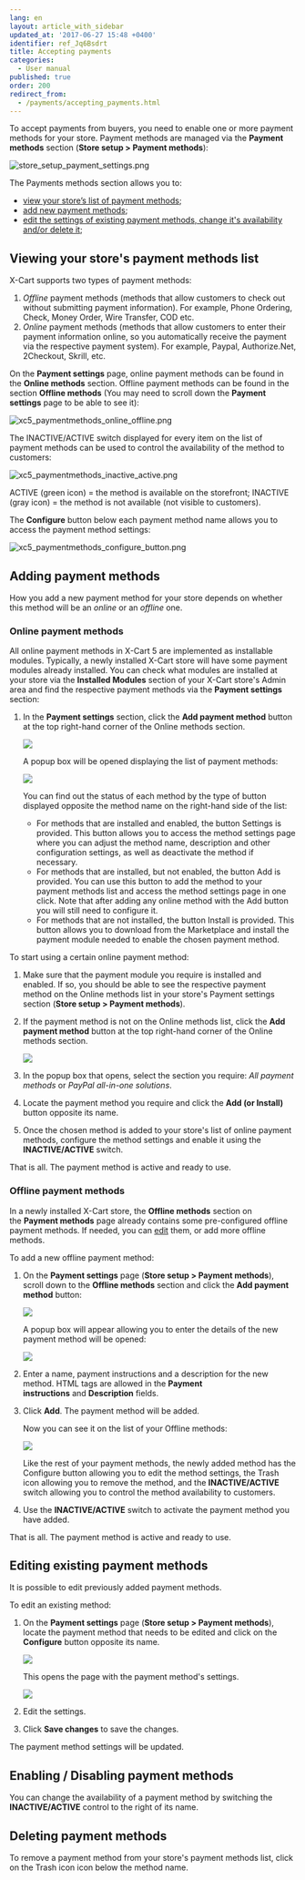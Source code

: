 ```yaml
---
lang: en
layout: article_with_sidebar
updated_at: '2017-06-27 15:48 +0400'
identifier: ref_Jq6Bsdrt
title: Accepting payments
categories:
  - User manual
published: true
order: 200
redirect_from:
  - /payments/accepting_payments.html
---
```


To accept payments from buyers, you need to enable one or more payment methods for your store. Payment methods are managed via the **Payment methods** section (**Store setup > Payment methods**):

![store_setup_payment_settings.png]({{site.baseurl}}/attachments/ref_Jq6Bsdrt/store_setup_payment_settings.png)


The Payments methods section allows you to:

*   [view your store’s list of payment methods](#viewingyour-stores-payment-methods-list);
*   [add new payment methods](#adding-payment-methods);
*   [edit the settings of existing payment methods, change it's availability and/or delete it](#editing-existing-payment-methods);

## Viewing your store's payment methods list

X-Cart supports two types of payment methods:

1.  _Offline_ payment methods (methods that allow customers to check out without submitting payment information). For example, Phone Ordering, Check, Money Order, Wire Transfer, COD etc.
2.  _Online_ payment methods (methods that allow customers to enter their payment information online, so you automatically receive the payment via the respective payment system). For example, Paypal, Authorize.Net, 2Checkout, Skrill, etc.

On the **Payment settings** page, online payment methods can be found in the **Online methods** section. Offline payment methods can be found in the section **Offline methods** (You may need to scroll down the **Payment settings** page to be able to see it):

![xc5_paymentmethods_online_offline.png]({{site.baseurl}}/attachments/ref_Jq6Bsdrt/xc5_paymentmethods_online_offline.png)

The INACTIVE/ACTIVE switch displayed for every item on the list of payment methods can be used to control the availability of the method to customers:

![xc5_paymentmethods_inactive_active.png]({{site.baseurl}}/attachments/ref_Jq6Bsdrt/xc5_paymentmethods_inactive_active.png)

ACTIVE (green icon) = the method is available on the storefront;
INACTIVE (gray icon) = the method is not available (not visible to customers).

The **Configure** button below each payment method name allows you to access the payment method settings:

![xc5_paymentmethods_configure_button.png]({{site.baseurl}}/attachments/ref_Jq6Bsdrt/xc5_paymentmethods_configure_button.png)


## Adding payment methods

How you add a new payment method for your store depends on whether this method will be an _online_ or an _offline_ one.

### Online payment methods

All online payment methods in X-Cart 5 are implemented as installable modules. Typically, a newly installed X-Cart store will have some payment modules already installed. You can check what modules are installed at your store via the **Installed Modules** section of your X-Cart store's Admin area and find the respective payment methods via the **Payment settings** section:

1.  In the **Payment settings** section, click the **Add payment method** button at the top right-hand corner of the Online methods section. 

    ![]({{site.baseurl}}/attachments/6389794/xc5_paymentmethods_add_online_method.png)

    A popup box will be opened displaying the list of payment methods:

    ![]({{site.baseurl}}/attachments/6389794/xc5_paymentmethods_add_online_method1.png)

    You can find out the status of each method by the type of button displayed opposite the method name on the right-hand side of the list:

    *   For methods that are installed and enabled, the button Settings is provided. This button allows you to access the method settings page where you can adjust the method name, description and other configuration settings, as well as deactivate the method if necessary.
    *   For methods that are installed, but not enabled, the button Add is provided. You can use this button to add the method to your payment methods list and access the method settings page in one click. Note that after adding any online method with the Add button you will still need to configure it.
    *   For methods that are not installed, the button Install is provided. This button allows you to download from the Marketplace and install the payment module needed to enable the chosen payment method.

To start using a certain online payment method:

1.  Make sure that the payment module you require is installed and enabled. If so, you should be able to see the respective payment method on the Online methods list in your store's Payment settings section (**Store setup > Payment methods**).
2.  If the payment method is not on the Online methods list, click the **Add payment method** button at the top right-hand corner of the Online methods section. 
    
    ![]({{site.baseurl}}/attachments/6389794/xc5_paymentmethods_add_online_method_click.png)
3.  In the popup box that opens, select the section you require: _All payment methods_ or _PayPal all-in-one solutions_.
4.  Locate the payment method you require and click the **Add (or Install)** button opposite its name.
5.  Once the chosen method is added to your store's list of online payment methods, configure the method settings and enable it using the **INACTIVE/ACTIVE** switch.

That is all. The payment method is active and ready to use.

### Offline payment methods

In a newly installed X-Cart store, the **Offline methods** section on the **Payment methods** page already contains some pre-configured offline payment methods. If needed, you can [edit](#editing-existing-payment-methods) them, or add more offline methods.

To add a new offline payment method:

1.  On the **Payment settings** page (**Store setup > Payment methods**), scroll down to the **Offline methods** section and click the **Add payment method** button:

    ![]({{site.baseurl}}/attachments/6389794/xc5_paymentmethods_add_offline_method.png)

    A popup box will appear allowing you to enter the details of the new payment method will be opened:

    ![]({{site.baseurl}}/attachments/6389794/7602387.png)

2.  Enter a name, payment instructions and a description for the new method. HTML tags are allowed in the **Payment instructions** and **Description** fields.

3.  Click **Add**. The payment method will be added.

    Now you can see it on the list of your Offline methods:

    ![]({{site.baseurl}}/attachments/6389794/xc5_paymentmethods_add_offline_method3.png)

    Like the rest of your payment methods, the newly added method has the Configure button allowing you to edit the method settings, the Trash icon allowing you to remove the method, and the **INACTIVE/ACTIVE** switch allowing you to control the method availability to customers.

4.  Use the **INACTIVE/ACTIVE** switch to activate the payment method you have added.

That is all. The payment method is active and ready to use.

## Editing existing payment methods

It is possible to edit previously added payment methods.

To edit an existing method:

1.  On the **Payment settings** page (**Store setup > Payment methods**), locate the payment method that needs to be edited and click on the **Configure** button opposite its name.

    ![]({{site.baseurl}}/attachments/6389794/xc5_paymentmethods_configure_method.png)

    This opens the page with the payment method's settings.

    ![]({{site.baseurl}}/attachments/6389794/xc5_paymentmethods_configure_method1.png)

2.  Edit the settings. 

3.  Click **Save changes** to save the changes.

The payment method settings will be updated.

## Enabling / Disabling payment methods

You can change the availability of a payment method by switching the **INACTIVE/ACTIVE** control to the right of its name.

## Deleting payment methods

To remove a payment method from your store's payment methods list, click on the Trash icon icon below the method name.
